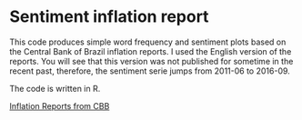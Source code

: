 # Sentiment inflation report
This code  produces simple word frequency and sentiment plots based on the Central Bank of Brazil inflation reports. 
I used the English version of the reports. You will see that this version was not published for sometime in the recent past, therefore, the sentiment serie jumps from 2011-06 to  2016-09.

The code is written in R. 

[Inflation Reports from CBB](https://www.bcb.gov.br/en/publications/inflationreport)




